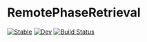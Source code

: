 # RemotePhaseRetrieval

[![Stable](https://img.shields.io/badge/docs-stable-blue.svg)](https://kittisopikulm@janelia.hhmi.org.github.io/RemotePhaseRetrieval.jl/stable)
[![Dev](https://img.shields.io/badge/docs-dev-blue.svg)](https://kittisopikulm@janelia.hhmi.org.github.io/RemotePhaseRetrieval.jl/dev)
[![Build Status](https://github.com/kittisopikulm@janelia.hhmi.org/RemotePhaseRetrieval.jl/actions/workflows/CI.yml/badge.svg?branch=main)](https://github.com/kittisopikulm@janelia.hhmi.org/RemotePhaseRetrieval.jl/actions/workflows/CI.yml?query=branch%3Amain)
